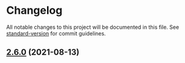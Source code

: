 # Changelog

All notable changes to this project will be documented in this file. See [standard-version](https://github.com/conventional-changelog/standard-version) for commit guidelines.

## [2.6.0](https://github.com/dominickolbe/dominickolbe/compare/v2.5.2...v2.6.0) (2021-08-13)
